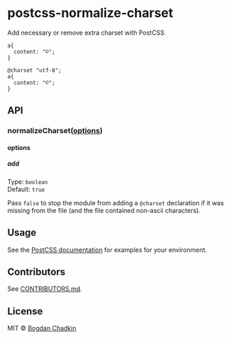 postcss-normalize-charset
=========================

Add necessary or remove extra charset with PostCSS

    a{
      content: "©";
    }

    @charset "utf-8";
    a{
      content: "©";
    }

API
---

### normalizeCharset([options](#options))

#### options

##### add

Type: `boolean`  
Default: `true`

Pass `false` to stop the module from adding a `@charset` declaration if it was missing from the file (and the file contained non-ascii characters).

Usage
-----

See the [PostCSS documentation](https://github.com/postcss/postcss#usage) for examples for your environment.

Contributors
------------

See [CONTRIBUTORS.md](https://github.com/cssnano/cssnano/blob/master/CONTRIBUTORS.md).

License
-------

MIT © [Bogdan Chadkin](mailto:trysound@yandex.ru)
